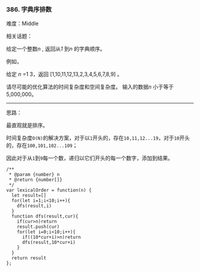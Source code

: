 ### 386. 字典序排数

难度：Middle

相关话题：

给定一个整数*n* , 返回从*1* 到*n* 的字典顺序。



例如，



给定 *n*  =1 3，返回 [1,10,11,12,13,2,3,4,5,6,7,8,9] 。



请尽可能的优化算法的时间复杂度和空间复杂度。 输入的数据*n* 小于等于5,000,000。




-----

思路：

最直观就是排序。

时间复杂度`O(N)`的解决方案，对于以`1`开头的，存在`10,11,12...19`，对于`10`开头的，存在`100,101,102...109`；

因此对于从`1`到`9`每一个数，递归以它们开头的每一个数字，添加到结果。
```
/**
 * @param {number} n
 * @return {number[]}
 */
var lexicalOrder = function(n) {
  let result=[]
  for(let i=1;i<10;i++){
    dfs(result,i)
  }
  function dfs(result,cur){
    if(cur>n)return 
    result.push(cur)
    for(let i=0;i<10;i++){
      if((10*cur+i)>n)return
      dfs(result,10*cur+i)
    }        
  }
  return result
};
```

